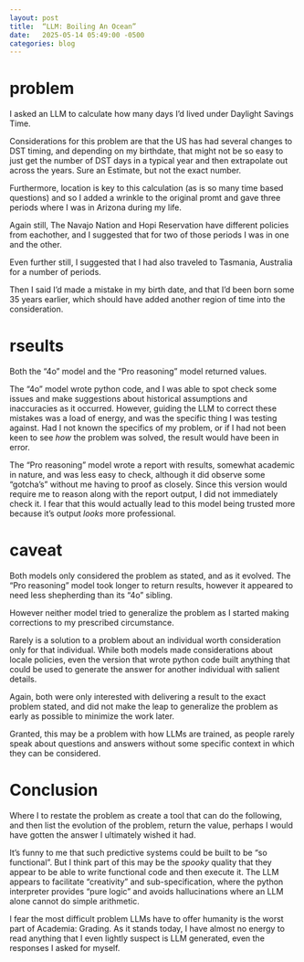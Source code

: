 ```yaml
---
layout: post
title:  “LLM: Boiling An Ocean”
date:   2025-05-14 05:49:00 -0500
categories: blog
---
```


# problem

I asked an LLM to calculate how many days I’d lived under Daylight Savings Time.

Considerations for this problem are that the US has had several changes to DST timing, and depending on my birthdate, that might not be so easy to just get the number of DST days in a typical year and then extrapolate out across the years. Sure an Estimate, but not the exact number.

Furthermore, location is key to this calculation (as is so many time based questions) and so I added a wrinkle to the original promt and gave three periods where I was in Arizona during my life.

Again still, The Navajo Nation and Hopi Reservation have different policies from eachother, and I suggested that for two of those periods I was in one and the other.

Even further still, I suggested that I had also traveled to Tasmania, Australia for a number of periods.

Then I said I’d made a mistake in my birth date, and that I’d been born some 35 years earlier, which should have added another region of time into the consideration.

# rseults

Both the “4o” model and the “Pro reasoning” model returned values.

The “4o” model wrote python code, and I was able to spot check some issues and make suggestions about historical assumptions and inaccuracies as it occurred. However, guiding the LLM to correct these mistakes was a load of energy, and was the specific thing I was testing against. Had I not known the specifics of my problem, or if I had not been keen to see _how_ the problem was solved, the result would have been in error.

The “Pro reasoning” model wrote a report with results, somewhat academic in nature, and was less easy to check, although it did observe some “gotcha’s” without me having to proof as closely. Since this version would require me to reason along with the report output, I did not immediately check it. I fear that this would actually lead to this model being trusted more because it’s output _looks_ more professional.


# caveat

Both models only considered the problem as stated, and as it evolved. The “Pro reasoning” model took longer to return results, however it appeared to need less shepherding than its “4o” sibling.

However neither model tried to generalize the problem as I started making corrections to my prescribed circumstance.

Rarely is a solution to a problem about an individual worth consideration only for that individual. While both models made considerations about locale policies, even the version that wrote python code built anything that could be used to generate the answer for another individual with salient details.

Again, both were only interested with delivering a result to the exact problem stated, and did not make the leap to generalize the problem as early as possible to minimize the work later.

Granted, this may be a problem with how LLMs are trained, as people rarely speak about questions and answers without some specific context in which they can be considered.

# Conclusion

Where I to restate the problem as create a tool that can do the following, and then list the evolution of the problem, return the value, perhaps I would have gotten the answer I ultimately wished it had.

It’s funny to me that such predictive systems could be built to be “so functional”. But I think part of this may be the _spooky_ quality that they appear to be able to write functional code and then execute it. The LLM appears to facilitate “creativity” and sub-specification, where the python interpreter provides “pure logic” and avoids hallucinations where an LLM alone cannot do simple arithmetic.

I fear the most difficult problem LLMs have to offer humanity is the worst part of Academia: Grading. As it stands today, I have almost no energy to read anything that I even lightly suspect is LLM generated, even the responses I asked for myself.